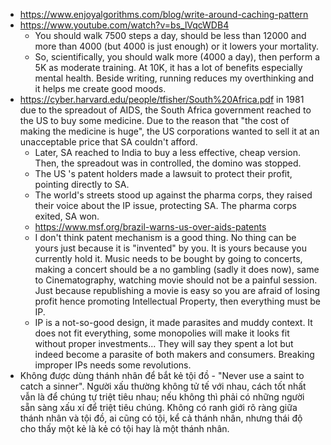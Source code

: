 - https://www.enjoyalgorithms.com/blog/write-around-caching-pattern
- https://www.youtube.com/watch?v=bs_lVqcWDB4
	- You should walk 7500 steps a day, should be less than 12000 and more than 4000 (but 4000 is just enough) or it lowers your mortality.
	- So, scientifically, you should walk more (4000 a day), then perform a 5K as moderate training. At 10K, it has a lot of benefits especially mental health. Beside writing, running reduces my overthinking and it helps me create good moods.
- https://cyber.harvard.edu/people/tfisher/South%20Africa.pdf in 1981 due to the spreadout of AIDS, the South Africa government reached to the US to buy some medicine. Due to the reason that "the cost of making the medicine is huge", the US corporations wanted to sell it at an unacceptable price that SA couldn't afford.
	- Later, SA reached to India to buy a less effective, cheap version. Then, the spreadout was in controlled, the domino was stopped.
	- The US 's patent holders made a lawsuit to protect their profit, pointing directly to SA.
	- The world's streets stood up against the pharma corps, they raised their voice about the IP issue, protecting SA. The pharma corps exited, SA won.
	- https://www.msf.org/brazil-warns-us-over-aids-patents
	- I don't think patent mechanism is a good thing. No thing can be yours just because it is "invented" by you. It is yours because you currently hold it. Music needs to be bought by going to concerts, making a concert should be a no gambling (sadly it does now), same to Cinematography, watching movie should not be a painful session. Just because republishing a movie is easy so you are afraid of losing profit hence promoting Intellectual Property, then everything must be IP. 
	- IP is a not-so-good design, it made parasites and muddy context. It does not fit everything, some monopolies will make it looks fit without proper investments... They will say they spent a lot but indeed become a parasite of both makers and consumers. Breaking improper IPs needs some revolutions.
- Không được dùng thánh nhân để bắt kẻ tội đồ - "Never use a saint to catch a sinner". Người xấu thường không tử tế với nhau, cách tốt nhất vẫn là để chúng tự triệt tiêu nhau; nếu không thì phải có những người sẵn sàng xấu xí để triệt tiêu chúng. Không có ranh giới rõ ràng giữa thánh nhân và tội đồ, ai cũng có tội, kể cả thánh nhân, nhưng thái độ cho thấy một kẻ là kẻ có tội hay là một thánh nhân.